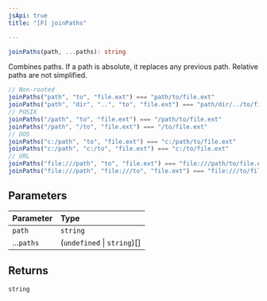 ```yaml
---
jsApi: true
title: "[F] joinPaths"

---
```

```ts
joinPaths(path, ...paths): string
```

Combines paths. If a path is absolute, it replaces any previous path. Relative paths are not simplified.

```ts
// Non-rooted
joinPaths("path", "to", "file.ext") === "path/to/file.ext"
joinPaths("path", "dir", "..", "to", "file.ext") === "path/dir/../to/file.ext"
// POSIX
joinPaths("/path", "to", "file.ext") === "/path/to/file.ext"
joinPaths("/path", "/to", "file.ext") === "/to/file.ext"
// DOS
joinPaths("c:/path", "to", "file.ext") === "c:/path/to/file.ext"
joinPaths("c:/path", "c:/to", "file.ext") === "c:/to/file.ext"
// URL
joinPaths("file:///path", "to", "file.ext") === "file:///path/to/file.ext"
joinPaths("file:///path", "file:///to", "file.ext") === "file:///to/file.ext"
```

## Parameters

| Parameter | Type |
| :------ | :------ |
| `path` | `string` |
| ...`paths` | (`undefined` \| `string`)[] |

## Returns

`string`
